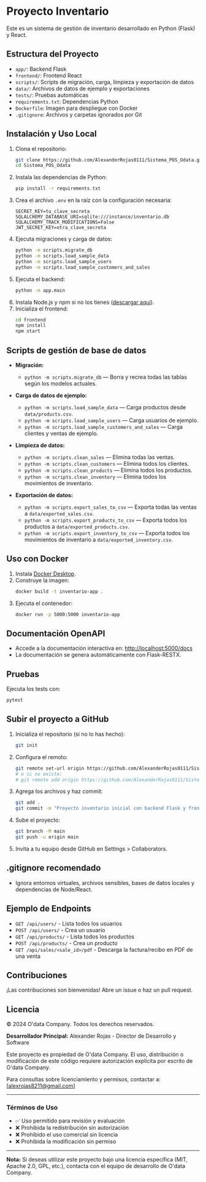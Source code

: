 # Proyecto Inventario

Este es un sistema de gestión de inventario desarrollado en Python (Flask) y React.

## Estructura del Proyecto

- `app/`: Backend Flask
- `frontend/`: Frontend React
- `scripts/`: Scripts de migración, carga, limpieza y exportación de datos
- `data/`: Archivos de datos de ejemplo y exportaciones
- `tests/`: Pruebas automáticas
- `requirements.txt`: Dependencias Python
- `Dockerfile`: Imagen para despliegue con Docker
- `.gitignore`: Archivos y carpetas ignorados por Git

## Instalación y Uso Local

1. Clona el repositorio:
   ```bash
   git clone https://github.com/AlexanderRojas0111/Sistema_POS_Odata.git
   cd Sistema_POS_Odata
   ```
2. Instala las dependencias de Python:
   ```bash
   pip install -r requirements.txt
   ```
3. Crea el archivo `.env` en la raíz con la configuración necesaria:
   ```env
   SECRET_KEY=tu_clave_secreta
   SQLALCHEMY_DATABASE_URI=sqlite:///instance/inventario.db
   SQLALCHEMY_TRACK_MODIFICATIONS=False
   JWT_SECRET_KEY=otra_clave_secreta
   ```
4. Ejecuta migraciones y carga de datos:
   ```bash
   python -m scripts.migrate_db
   python -m scripts.load_sample_data
   python -m scripts.load_sample_users
   python -m scripts.load_sample_customers_and_sales
   ```
5. Ejecuta el backend:
   ```bash
   python -m app.main
   ```
6. Instala Node.js y npm si no los tienes ([descargar aquí](https://nodejs.org/)).
7. Inicializa el frontend:
   ```bash
   cd frontend
   npm install
   npm start
   ```

## Scripts de gestión de base de datos

- **Migración:**
  - `python -m scripts.migrate_db` — Borra y recrea todas las tablas según los modelos actuales.

- **Carga de datos de ejemplo:**
  - `python -m scripts.load_sample_data` — Carga productos desde `data/products.csv`.
  - `python -m scripts.load_sample_users` — Carga usuarios de ejemplo.
  - `python -m scripts.load_sample_customers_and_sales` — Carga clientes y ventas de ejemplo.

- **Limpieza de datos:**
  - `python -m scripts.clean_sales` — Elimina todas las ventas.
  - `python -m scripts.clean_customers` — Elimina todos los clientes.
  - `python -m scripts.clean_products` — Elimina todos los productos.
  - `python -m scripts.clean_inventory` — Elimina todos los movimientos de inventario.

- **Exportación de datos:**
  - `python -m scripts.export_sales_to_csv` — Exporta todas las ventas a `data/exported_sales.csv`.
  - `python -m scripts.export_products_to_csv` — Exporta todos los productos a `data/exported_products.csv`.
  - `python -m scripts.export_inventory_to_csv` — Exporta todos los movimientos de inventario a `data/exported_inventory.csv`.

## Uso con Docker

1. Instala [Docker Desktop](https://www.docker.com/products/docker-desktop/).
2. Construye la imagen:
   ```bash
   docker build -t inventario-app .
   ```
3. Ejecuta el contenedor:
   ```bash
   docker run -p 5000:5000 inventario-app
   ```

## Documentación OpenAPI

- Accede a la documentación interactiva en: [http://localhost:5000/docs](http://localhost:5000/docs)
- La documentación se genera automáticamente con Flask-RESTX.

## Pruebas

Ejecuta los tests con:
```bash
pytest
```

## Subir el proyecto a GitHub

1. Inicializa el repositorio (si no lo has hecho):
   ```bash
   git init
   ```
2. Configura el remoto:
   ```bash
   git remote set-url origin https://github.com/AlexanderRojas0111/Sistema_POS_Odata.git
   # o si no existe:
   # git remote add origin https://github.com/AlexanderRojas0111/Sistema_POS_Odata.git
   ```
3. Agrega los archivos y haz commit:
   ```bash
   git add .
   git commit -m "Proyecto inventario inicial con backend Flask y frontend React"
   ```
4. Sube el proyecto:
   ```bash
   git branch -M main
   git push -u origin main
   ```
5. Invita a tu equipo desde GitHub en Settings > Collaborators.

## .gitignore recomendado

- Ignora entornos virtuales, archivos sensibles, bases de datos locales y dependencias de Node/React.

## Ejemplo de Endpoints

- `GET /api/users/` - Lista todos los usuarios
- `POST /api/users/` - Crea un usuario
- `GET /api/products/` - Lista todos los productos
- `POST /api/products/` - Crea un producto
- `GET /api/sales/<sale_id>/pdf` - Descarga la factura/recibo en PDF de una venta

## Contribuciones

¡Las contribuciones son bienvenidas! Abre un issue o haz un pull request.

## Licencia


© 2024 O'data Company. Todos los derechos reservados.

**Desarrollador Principal:** Alexander Rojas - Director de Desarrollo y Software

Este proyecto es propiedad de O'data Company. El uso, distribución o modificación de este código requiere autorización explícita por escrito de O'data Company.

Para consultas sobre licenciamiento y permisos, contactar a: [alexrojas8211@gmail.com]

---

### Términos de Uso

- ✅ Uso permitido para revisión y evaluación
- ❌ Prohibida la redistribución sin autorización
- ❌ Prohibido el uso comercial sin licencia
- ❌ Prohibida la modificación sin permiso

---

**Nota:** Si deseas utilizar este proyecto bajo una licencia específica (MIT, Apache 2.0, GPL, etc.), contacta con el equipo de desarrollo de O'data Company.

